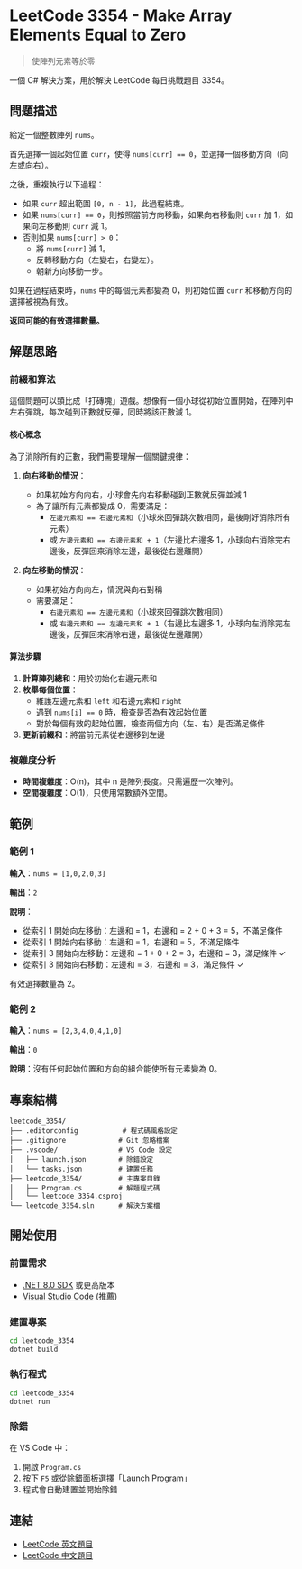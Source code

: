 # LeetCode 3354 - Make Array Elements Equal to Zero

> 使陣列元素等於零

一個 C# 解決方案，用於解決 LeetCode 每日挑戰題目 3354。

## 問題描述

給定一個整數陣列 `nums`。

首先選擇一個起始位置 `curr`，使得 `nums[curr] == 0`，並選擇一個移動方向（向左或向右）。

之後，重複執行以下過程：

- 如果 `curr` 超出範圍 `[0, n - 1]`，此過程結束。
- 如果 `nums[curr] == 0`，則按照當前方向移動，如果向右移動則 `curr` 加 1，如果向左移動則 `curr` 減 1。
- 否則如果 `nums[curr] > 0`：
  - 將 `nums[curr]` 減 1。
  - 反轉移動方向（左變右，右變左）。
  - 朝新方向移動一步。

如果在過程結束時，`nums` 中的每個元素都變為 0，則初始位置 `curr` 和移動方向的選擇被視為有效。

**返回可能的有效選擇數量。**

## 解題思路

### 前綴和算法

這個問題可以類比成「打磚塊」遊戲。想像有一個小球從初始位置開始，在陣列中左右彈跳，每次碰到正數就反彈，同時將該正數減 1。

#### 核心概念

為了消除所有的正數，我們需要理解一個關鍵規律：

1. **向右移動的情況**：
   - 如果初始方向向右，小球會先向右移動碰到正數就反彈並減 1
   - 為了讓所有元素都變成 0，需要滿足：
     - `左邊元素和 == 右邊元素和`（小球來回彈跳次數相同，最後剛好消除所有元素）
     - 或 `左邊元素和 == 右邊元素和 + 1`（左邊比右邊多 1，小球向右消除完右邊後，反彈回來消除左邊，最後從右邊離開）

2. **向左移動的情況**：
   - 如果初始方向向左，情況與向右對稱
   - 需要滿足：
     - `右邊元素和 == 左邊元素和`（小球來回彈跳次數相同）
     - 或 `右邊元素和 == 左邊元素和 + 1`（右邊比左邊多 1，小球向左消除完左邊後，反彈回來消除右邊，最後從左邊離開）

#### 算法步驟

1. **計算陣列總和**：用於初始化右邊元素和
2. **枚舉每個位置**：
   - 維護左邊元素和 `left` 和右邊元素和 `right`
   - 遇到 `nums[i] == 0` 時，檢查是否為有效起始位置
   - 對於每個有效的起始位置，檢查兩個方向（左、右）是否滿足條件
3. **更新前綴和**：將當前元素從右邊移到左邊

### 複雜度分析

- **時間複雜度**：O(n)，其中 n 是陣列長度。只需遍歷一次陣列。
- **空間複雜度**：O(1)，只使用常數額外空間。

## 範例

### 範例 1

**輸入**：`nums = [1,0,2,0,3]`

**輸出**：`2`

**說明**：

- 從索引 1 開始向左移動：左邊和 = 1，右邊和 = 2 + 0 + 3 = 5，不滿足條件
- 從索引 1 開始向右移動：左邊和 = 1，右邊和 = 5，不滿足條件
- 從索引 3 開始向左移動：左邊和 = 1 + 0 + 2 = 3，右邊和 = 3，滿足條件 ✓
- 從索引 3 開始向右移動：左邊和 = 3，右邊和 = 3，滿足條件 ✓

有效選擇數量為 2。

### 範例 2

**輸入**：`nums = [2,3,4,0,4,1,0]`

**輸出**：`0`

**說明**：沒有任何起始位置和方向的組合能使所有元素變為 0。

## 專案結構

```text
leetcode_3354/
├── .editorconfig           # 程式碼風格設定
├── .gitignore             # Git 忽略檔案
├── .vscode/               # VS Code 設定
│   ├── launch.json        # 除錯設定
│   └── tasks.json         # 建置任務
├── leetcode_3354/         # 主專案目錄
│   ├── Program.cs         # 解題程式碼
│   └── leetcode_3354.csproj
└── leetcode_3354.sln      # 解決方案檔
```

## 開始使用

### 前置需求

- [.NET 8.0 SDK](https://dotnet.microsoft.com/download/dotnet/8.0) 或更高版本
- [Visual Studio Code](https://code.visualstudio.com/) (推薦)

### 建置專案

```bash
cd leetcode_3354
dotnet build
```

### 執行程式

```bash
cd leetcode_3354
dotnet run
```

### 除錯

在 VS Code 中：

1. 開啟 `Program.cs`
2. 按下 `F5` 或從除錯面板選擇「Launch Program」
3. 程式會自動建置並開始除錯

## 連結

- [LeetCode 英文題目](https://leetcode.com/problems/make-array-elements-equal-to-zero/description/?envType=daily-question&envId=2025-10-28)
- [LeetCode 中文題目](https://leetcode.cn/problems/make-array-elements-equal-to-zero/description/?envType=daily-question&envId=2025-10-28)
